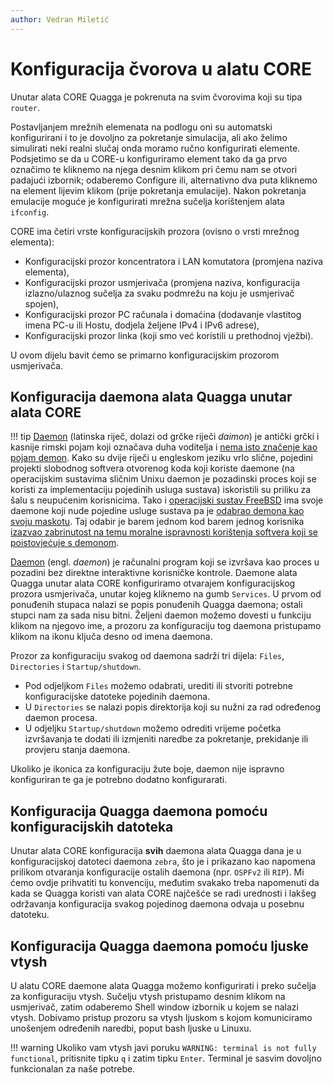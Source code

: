 ```yaml
---
author: Vedran Miletić
---
```


# Konfiguracija čvorova u alatu CORE

Unutar alata CORE Quagga je pokrenuta na svim čvorovima koji su tipa `router`.

Postavljanjem mrežnih elemenata na podlogu oni su automatski konfigurirani i to je dovoljno za pokretanje simulacija, ali ako želimo simulirati neki realni slučaj onda moramo ručno konfigurirati elemente. Podsjetimo se da u CORE-u konfiguriramo element tako da ga prvo označimo te kliknemo na njega desnim klikom pri čemu nam se otvori padajući izbornik; odaberemo Configure ili, alternativno dva puta kliknemo na element lijevim klikom (prije pokretanja emulacije). Nakon pokretanja emulacije moguće je konfigurirati mrežna sučelja korištenjem alata `ifconfig`.

CORE ima četiri vrste konfiguracijskih prozora (ovisno o vrsti mrežnog elementa):

- Konfiguracijski prozor koncentratora i LAN komutatora (promjena naziva elementa),
- Konfiguracijski prozor usmjerivača (promjena naziva, konfiguracija izlazno/ulaznog sučelja za svaku podmrežu na koju je usmjerivač spojen),
- Konfiguracijski prozor PC računala i domaćina (dodavanje vlastitog imena PC-u ili Hostu, dodjela željene IPv4 i IPv6 adrese),
- Konfiguracijski prozor linka (koji smo već koristili u prethodnoj vježbi).

U ovom dijelu bavit ćemo se primarno konfiguracijskim prozorom usmjerivača.

## Konfiguracija daemona alata Quagga unutar alata CORE

!!! tip
    [Daemon](https://en.wikipedia.org/wiki/Daemon_(classical_mythology)) (latinska riječ, dolazi od grčke riječi *daimon*) je antički grčki i kasnije rimski pojam koji označava duha voditelja i [nema isto značenje kao pojam demon](https://owencyclops.com/wp-content/uploads/2019/05/web02signed.jpg). Kako su dvije riječi u engleskom jeziku vrlo slične, pojedini projekti slobodnog softvera otvorenog koda koji koriste daemone (na operacijskim sustavima sličnim Unixu daemon je pozadinski proces koji se koristi za implementaciju pojedinih usluga sustava) iskoristili su priliku za šalu s neupućenim korisnicima. Tako i [operacijski sustav FreeBSD](https://www.freebsd.org/) ima svoje daemone koji nude pojedine usluge sustava pa je [odabrao demona kao svoju maskotu](https://www.freebsd.org/art/). Taj odabir je barem jednom kod barem jednog korisnika [izazvao zabrinutost na temu moralne ispravnosti korištenja softvera koji se poistovjećuje s demonom](https://lists.debian.org/debian-project/2017/06/msg00004.html).

[Daemon](https://en.wikipedia.org/wiki/Daemon_(computing)) (engl. *daemon*) je računalni program koji se izvršava kao proces u pozadini bez direktne interaktivne korisničke kontrole. Daemone alata Quagga unutar alata CORE konfiguriramo otvarajem konfiguracijskog prozora usmjerivača, unutar kojeg kliknemo na gumb `Services`. U prvom od ponuđenih stupaca nalazi se popis ponuđenih Quagga daemona; ostali stupci nam za sada nisu bitni. Željeni daemon možemo dovesti u funkciju klikom na njegovo ime, a prozoru za konfiguraciju tog daemona pristupamo klikom na ikonu ključa desno od imena daemona.

Prozor za konfiguraciju svakog od daemona sadrži tri dijela: `Files`, `Directories` i `Startup/shutdown`.

- Pod odjeljkom `Files` možemo odabrati, urediti ili stvoriti potrebne konfiguracijske datoteke pojedinih daemona.
- U `Directories` se nalazi popis direktorija koji su nužni za rad određenog daemon procesa.
- U odjeljku `Startup/shutdown` možemo odrediti vrijeme početka izvršavanja te dodati ili izmjeniti naredbe za pokretanje, prekidanje ili provjeru stanja daemona.

Ukoliko je ikonica za konfiguraciju žute boje, daemon nije ispravno konfiguriran te ga je potrebno dodatno konfigurarati.

## Konfiguracija Quagga daemona pomoću konfiguracijskih datoteka

Unutar alata CORE konfiguracija **svih** daemona alata Quagga dana je u konfiguracijskoj datoteci daemona `zebra`, što je i prikazano kao napomena prilikom otvaranja konfiguracije ostalih daemona (npr. `OSPFv2` ili `RIP`). Mi ćemo ovdje prihvatiti tu konvenciju, međutim svakako treba napomenuti da kada se Quagga koristi van alata CORE najčešće se radi urednosti i lakšeg održavanja konfiguracija svakog pojedinog daemona odvaja u posebnu datoteku.

## Konfiguracija Quagga daemona pomoću ljuske vtysh

U alatu CORE daemone alata Quagga možemo konfigurirati i preko sučelja za konfiguraciju vtysh. Sučelju vtysh pristupamo desnim klikom na usmjerivač, zatim odaberemo Shell window izbornik u kojem se nalazi vtysh. Dobivamo pristup prozoru sa vtysh ljuskom s kojom komuniciramo unošenjem određenih naredbi, poput bash ljuske u Linuxu.

!!! warning
    Ukoliko vam vtysh javi poruku `WARNING: terminal is not fully functional`, pritisnite tipku `q` i zatim tipku `Enter`. Terminal je sasvim dovoljno funkcionalan za naše potrebe.
